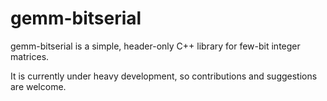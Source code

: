 # gemm-bitserial

gemm-bitserial is a simple, header-only C++ library for few-bit integer matrices.

It is currently under heavy development, so contributions and suggestions are
welcome.
